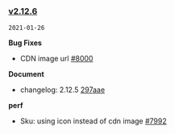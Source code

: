 ### [v2.12.6](https://github.com/youzan/vant/compare/v2.12.5...v2.12.6)

`2021-01-26`

**Bug Fixes**

- CDN image url [#8000](https://github.com/youzan/vant/issues/8000)

**Document**

- changelog: 2.12.5 [297aae](https://github.com/youzan/vant/commit/297aaed4c04884bc7b9fbb4c1166142989e7c726)

**perf**

- Sku: using icon instead of cdn image [#7992](https://github.com/youzan/vant/issues/7992)

